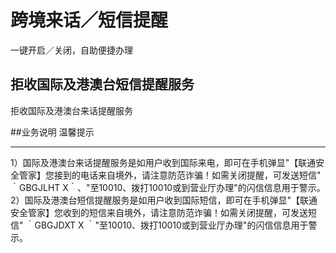 # 跨境来话／短信提醒
一键开启／关闭，自助便捷办理

## 拒收国际及港澳台短信提醒服务

拒收国际及港澳台来话提醒服务


##业务说明                                          温馨提示
---                                                    ---
1）国际及港澳台来话提醒服务是如用户收到国际来电，即可在手机弹显"【联通安全管家】您接到的电话来自境外，请注意防范诈骗！如需关闭提醒，可发送短信" ｀GBGJLHT X｀、"至10010、拨打10010或到营业厅办理"的闪信信息用于警示。
2）国际及港澳台短信提醒服务是如用户收到国际短信，即可在手机弹显"【联通安全管家】您收到的短信来自境外，请注意防范诈骗！如需关闭提醒，可发送短信" ｀GBGJDXT X ｀"至10010、拨打10010或到营业厅办理"的闪信信息用于警示。
